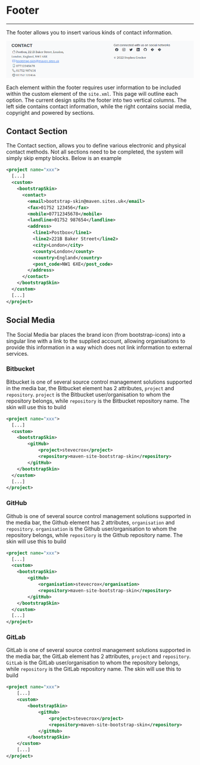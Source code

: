 # Footer
<hr/>
The footer allows you to insert various kinds of contact information.

![](footer.png)

Each element within the footer requires user information to be included within the custom element of the `site.xml`. This page will outline each option. The current design splits the footer into two vertical columns. The left side contains contact information, while the right contains social media, copyright and powered by sections.

## Contact Section

The Contact section, allows you to define various electronic and physical contact methods.  Not all sections need to be completed, the system will simply skip empty blocks. Below is an example 

```xml
<project name="xxx">
  [...]
  <custom>
    <bootstrapSkin>
      <contact>
        <email>bootstrap-skin@maven.sites.uk</email>
        <fax>01752 123456</fax>
        <mobile>07712345678</mobile>
        <landline>01752 987654</landline>
        <address>
          <line1>Postbox</line1>
          <line2>221B Baker Street</line2>
          <city>London</city>
          <county>London</county>
          <country>England</country>
          <post_code>NW1 6XE</post_code>
        </address>
      </contact>
    </bootstrapSkin>
  </custom>
  [...]
</project>
```

## Social Media

The Social Media bar places the brand icon (from bootstrap-icons) into a singular line with a link to the supplied account, allowing organisations to provide this information in a way which does not link information to external services.

### Bitbucket

Bitbucket is one of several source control management solutions supported in the media bar, the Bitbucket element has 2 attributes, `project` and `repository`. `project` is the Bitbucket user/organisation to whom the repository belongs, while `repository` is the Bitbucket repository name. The skin will use this to build

```xml
<project name="xxx">
  [...]
  <custom>
    <bootstrapSkin>
        <gitHub>
            <project>stevecrox</project>
            <repository>maven-site-bootstrap-skin</repository>
        </gitHub>
    </bootstrapSkin>
  </custom>
  [...]
</project>
```

### GitHub

Github is one of several source control management solutions supported in the media bar, the Github element has 2 attributes, `organisation` and `repository`. `organisation` is the Github user/organisation to whom the repository belongs, while `repository` is the Github repository name. The skin will use this to build

```xml
<project name="xxx">
  [...]
  <custom>
    <bootstrapSkin>
        <gitHub>
            <organisation>stevecrox</organisation>
            <repository>maven-site-bootstrap-skin</repository>
        </gitHub>
    </bootstrapSkin>
  </custom>
  [...]
</project>
```

### GitLab

GitLab is one of several source control management solutions supported in the media bar, the GitLab element has 2 attributes, `project` and `repository`. `GitLab` is the GitLab user/organisation to whom the repository belongs, while `repository` is the GitLab repository name. The skin will use this to build

```xml
<project name="xxx">
    [...]
    <custom>
        <bootstrapSkin>
            <gitHub>
                <project>stevecrox</project>
                <repository>maven-site-bootstrap-skin</repository>
            </gitHub>
        </bootstrapSkin>
    </custom>
    [...]
</project>
```